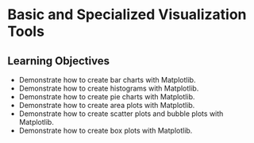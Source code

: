 # Basic and Specialized Visualization Tools

## Learning Objectives

- Demonstrate how to create bar charts with Matplotlib.
- Demonstrate how to create histograms with Matplotlib.
- Demonstrate how to create pie charts with Matplotlib.
- Demonstrate how to create area plots with Matplotlib.
- Demonstrate how to create scatter plots and bubble plots with Matplotlib.
- Demonstrate how to create box plots with Matplotlib.